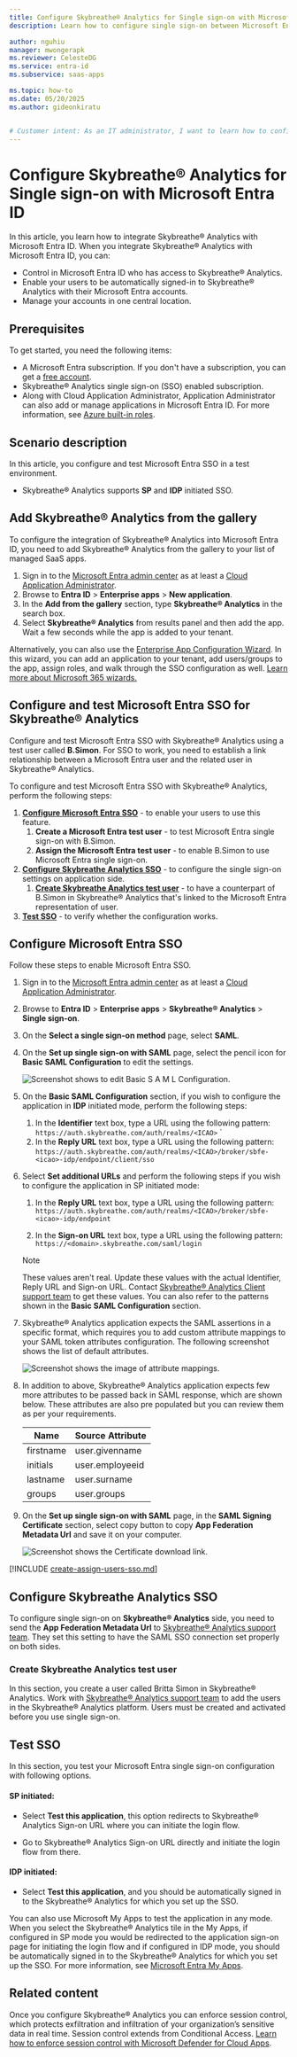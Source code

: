 ```yaml
---
title: Configure Skybreathe® Analytics for Single sign-on with Microsoft Entra ID
description: Learn how to configure single sign-on between Microsoft Entra ID and Skybreathe® Analytics.

author: nguhiu
manager: mwongerapk
ms.reviewer: CelesteDG
ms.service: entra-id
ms.subservice: saas-apps

ms.topic: how-to
ms.date: 05/20/2025
ms.author: gideonkiratu


# Customer intent: As an IT administrator, I want to learn how to configure single sign-on between Microsoft Entra ID and SkybreatheÂ® Analytics so that I can control who has access to SkybreatheÂ® Analytics, enable automatic sign-in with Microsoft Entra accounts, and manage my accounts in one central location.
---
```


# Configure Skybreathe® Analytics for Single sign-on with Microsoft Entra ID

In this article,  you learn how to integrate Skybreathe® Analytics with Microsoft Entra ID. When you integrate Skybreathe® Analytics with Microsoft Entra ID, you can:

* Control in Microsoft Entra ID who has access to Skybreathe® Analytics.
* Enable your users to be automatically signed-in to Skybreathe® Analytics with their Microsoft Entra accounts.
* Manage your accounts in one central location.

## Prerequisites

To get started, you need the following items:

* A Microsoft Entra subscription. If you don't have a subscription, you can get a [free account](https://azure.microsoft.com/free/).
* Skybreathe® Analytics single sign-on (SSO) enabled subscription.
* Along with Cloud Application Administrator, Application Administrator can also add or manage applications in Microsoft Entra ID.
For more information, see [Azure built-in roles](~/identity/role-based-access-control/permissions-reference.md).

## Scenario description

In this article,  you configure and test Microsoft Entra SSO in a test environment.

* Skybreathe® Analytics supports **SP** and **IDP** initiated SSO.

## Add Skybreathe® Analytics from the gallery

To configure the integration of Skybreathe® Analytics into Microsoft Entra ID, you need to add Skybreathe® Analytics from the gallery to your list of managed SaaS apps.

1. Sign in to the [Microsoft Entra admin center](https://entra.microsoft.com) as at least a [Cloud Application Administrator](~/identity/role-based-access-control/permissions-reference.md#cloud-application-administrator).
1. Browse to **Entra ID** > **Enterprise apps** > **New application**.
1. In the **Add from the gallery** section, type **Skybreathe® Analytics** in the search box.
1. Select **Skybreathe® Analytics** from results panel and then add the app. Wait a few seconds while the app is added to your tenant.

 Alternatively, you can also use the [Enterprise App Configuration Wizard](https://portal.office.com/AdminPortal/home?Q=Docs#/azureadappintegration). In this wizard, you can add an application to your tenant, add users/groups to the app, assign roles, and walk through the SSO configuration as well. [Learn more about Microsoft 365 wizards.](/microsoft-365/admin/misc/azure-ad-setup-guides)

<a name='configure-and-test-azure-ad-sso-for-skybreathe-analytics'></a>

## Configure and test Microsoft Entra SSO for Skybreathe® Analytics

Configure and test Microsoft Entra SSO with Skybreathe® Analytics using a test user called **B.Simon**. For SSO to work, you need to establish a link relationship between a Microsoft Entra user and the related user in Skybreathe® Analytics.

To configure and test Microsoft Entra SSO with Skybreathe® Analytics, perform the following steps:

1. **[Configure Microsoft Entra SSO](#configure-azure-ad-sso)** - to enable your users to use this feature.
   1. **Create a Microsoft Entra test user** - to test Microsoft Entra single sign-on with B.Simon.
   1. **Assign the Microsoft Entra test user** - to enable B.Simon to use Microsoft Entra single sign-on.
1. **[Configure Skybreathe Analytics SSO](#configure-skybreathe-analytics-sso)** - to configure the single sign-on settings on application side.
   1. **[Create Skybreathe Analytics test user](#create-skybreathe-analytics-test-user)** - to have a counterpart of B.Simon in Skybreathe® Analytics that's linked to the Microsoft Entra representation of user.
1. **[Test SSO](#test-sso)** - to verify whether the configuration works.

<a name='configure-azure-ad-sso'></a>

## Configure Microsoft Entra SSO

Follow these steps to enable Microsoft Entra SSO.

1. Sign in to the [Microsoft Entra admin center](https://entra.microsoft.com) as at least a [Cloud Application Administrator](~/identity/role-based-access-control/permissions-reference.md#cloud-application-administrator).
1. Browse to **Entra ID** > **Enterprise apps** > **Skybreathe® Analytics** > **Single sign-on**.
1. On the **Select a single sign-on method** page, select **SAML**.
1. On the **Set up single sign-on with SAML** page, select the pencil icon for **Basic SAML Configuration** to edit the settings.

   ![Screenshot shows to edit Basic S A M L Configuration.](common/edit-urls.png "Basic Configuration")

1. On the **Basic SAML Configuration** section, if you wish to configure the application in **IDP** initiated mode, perform the following steps:

   1. In the **Identifier** text box, type a URL using the following pattern: 
   `https://auth.skybreathe.com/auth/realms/<ICAO>`
`
   1. In the **Reply URL** text box, type a URL using the following pattern: 
   `https://auth.skybreathe.com/auth/realms/<ICAO>/broker/sbfe-<icao>-idp/endpoint/client/sso`

1. Select **Set additional URLs** and perform the following steps if you wish to configure the application in SP initiated mode:

   1. In the **Reply URL** text box, type a URL using the following pattern: 
   `https://auth.skybreathe.com/auth/realms/<ICAO>/broker/sbfe-<icao>-idp/endpoint`

   1. In the **Sign-on URL** text box, type a URL using the following pattern: 
   `https://<domain>.skybreathe.com/saml/login`
   
   > [!NOTE]
   > These values aren't real. Update these values with the actual Identifier, Reply URL and Sign-on URL. Contact [Skybreathe® Analytics Client support team](mailto:support@openairlines.com) to get these values. You can also refer to the patterns shown in the **Basic SAML Configuration** section.

1. Skybreathe® Analytics application expects the SAML assertions in a specific format, which requires you to add custom attribute mappings to your SAML token attributes configuration. The following screenshot shows the list of default attributes.

   ![Screenshot shows the image of attribute mappings.](common/default-attributes.png "Attributes")

1. In addition to above, Skybreathe® Analytics application expects few more attributes to be passed back in SAML response, which are shown below. These attributes are also pre populated but you can review them as per your requirements.

   | Name | Source Attribute|
   | ------------ | --------- |
   | firstname | user.givenname |
   | initials | user.employeeid |
   | lastname | user.surname |
   | groups | user.groups |

1. On the **Set up single sign-on with SAML** page, in the **SAML Signing Certificate** section, select copy button to copy **App Federation Metadata Url** and save it on your computer.

	![Screenshot shows the Certificate download link.](common/copy-metadataurl.png "Certificate")

<a name='create-an-azure-ad-test-user'></a>

[!INCLUDE [create-assign-users-sso.md](~/identity/saas-apps/includes/create-assign-users-sso.md)]

## Configure Skybreathe Analytics SSO

To configure single sign-on on **Skybreathe® Analytics** side, you need to send the **App Federation Metadata Url** to [Skybreathe® Analytics support team](mailto:support@openairlines.com). They set this setting to have the SAML SSO connection set properly on both sides.

### Create Skybreathe Analytics test user

In this section, you create a user called Britta Simon in Skybreathe® Analytics. Work with [Skybreathe® Analytics support team](mailto:support@openairlines.com) to add the users in the Skybreathe® Analytics platform. Users must be created and activated before you use single sign-on.

## Test SSO 

In this section, you test your Microsoft Entra single sign-on configuration with following options. 

#### SP initiated:

* Select **Test this application**, this option redirects to Skybreathe® Analytics Sign-on URL where you can initiate the login flow.  

* Go to Skybreathe® Analytics Sign-on URL directly and initiate the login flow from there.

#### IDP initiated:

* Select **Test this application**, and you should be automatically signed in to the Skybreathe® Analytics for which you set up the SSO. 

You can also use Microsoft My Apps to test the application in any mode. When you select the Skybreathe® Analytics tile in the My Apps, if configured in SP mode you would be redirected to the application sign-on page for initiating the login flow and if configured in IDP mode, you should be automatically signed in to the Skybreathe® Analytics for which you set up the SSO. For more information, see [Microsoft Entra My Apps](/azure/active-directory/manage-apps/end-user-experiences#azure-ad-my-apps).

## Related content

Once you configure Skybreathe® Analytics you can enforce session control, which protects exfiltration and infiltration of your organization’s sensitive data in real time. Session control extends from Conditional Access. [Learn how to enforce session control with Microsoft Defender for Cloud Apps](/cloud-app-security/proxy-deployment-any-app).
